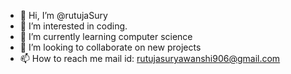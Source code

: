 - 👋 Hi, I’m @rutujaSury
- 👀 I’m interested in coding.
- 🌱 I’m currently learning computer science
- 💞️ I’m looking to collaborate on new projects 
- 📫 How to reach me mail id: rutujasuryawanshi906@gmail.com

<!---
rutujaSury/rutujaSury is a ✨ special ✨ repository because its `README.md` (this file) appears on your GitHub profile.
You can click the Preview link to take a look at your changes.
--->
